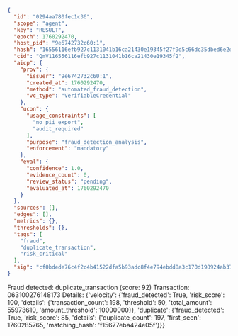 ```json
{
  "id": "0294aa780fec1c36",
  "scope": "agent",
  "key": "RESULT",
  "epoch": 1760292470,
  "host_pid": "9e6742732c60:1",
  "hash": "16556116efb927c1131041b16ca21430e19345f27f9d5c66dc35dbed6e2d5262",
  "cid": "QmV116556116efb927c1131041b16ca21430e19345f2",
  "aicp": {
    "prov": {
      "issuer": "9e6742732c60:1",
      "created_at": 1760292470,
      "method": "automated_fraud_detection",
      "vc_type": "VerifiableCredential"
    },
    "ucon": {
      "usage_constraints": [
        "no_pii_export",
        "audit_required"
      ],
      "purpose": "fraud_detection_analysis",
      "enforcement": "mandatory"
    },
    "eval": {
      "confidence": 1.0,
      "evidence_count": 0,
      "review_status": "pending",
      "evaluated_at": 1760292470
    }
  },
  "sources": [],
  "edges": [],
  "metrics": {},
  "thresholds": {},
  "tags": [
    "fraud",
    "duplicate_transaction",
    "risk_critical"
  ],
  "sig": "cf0bdede76c4f2c4b41522dfa5b93adc8f4e794ebdd8a3c170d198924ab37774"
}
```

Fraud detected: duplicate_transaction (score: 92)
Transaction: 063100276148173
Details: {'velocity': {'fraud_detected': True, 'risk_score': 100, 'details': {'transaction_count': 198, 'threshold': 50, 'total_amount': 55973610, 'amount_threshold': 10000000}}, 'duplicate': {'fraud_detected': True, 'risk_score': 85, 'details': {'duplicate_count': 197, 'first_seen': 1760285765, 'matching_hash': 'f15677eba424e05f'}}}